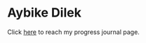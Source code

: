 # Aybike Dilek
Click [here](https://pjournal.github.io/mef04-AybikeDilek/) to reach my progress journal page.
